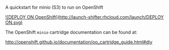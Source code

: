 A quickstart for minio (S3) to run on OpenShift

[![DEPLOY ON OpenShift](http://launch-shifter.rhcloud.com/launch/DEPLOY ON.svg)](https://openshift.redhat.com/app/console/application_type/custom?&cartridges[]=diy-0.1&initial_git_url=https://github.com/IT-issal/minio.git&name=minio)

The OpenShift `minio` cartridge documentation can be found at:

http://openshift.github.io/documentation/oo_cartridge_guide.html#diy
